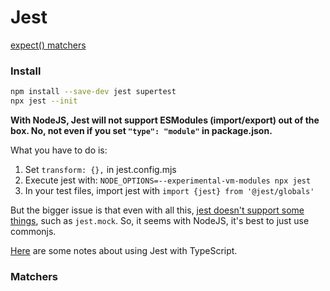 # Jest

[expect() matchers](https://jestjs.io/docs/expect#tomatchobjectobject)

### Install

```bash
npm install --save-dev jest supertest
npx jest --init
```

__With NodeJS, Jest will not support ESModules (import/export) out of the box. No, not even if you set `"type": "module"` in package.json.__

What you have to do is:

1) Set `transform: {},` in jest.config.mjs
2) Execute jest with: `NODE_OPTIONS=--experimental-vm-modules npx jest`
3) In your test files, import jest with `import {jest} from '@jest/globals'`

But the bigger issue is that even with all this, [jest doesn't support some things](https://jestjs.io/docs/ecmascript-modules#differences-between-esm-and-commonjs), such as `jest.mock`. So, it seems with NodeJS, it's best to just use commonjs.

[Here](https://jestjs.io/docs/getting-started#using-typescript) are some notes about using Jest with TypeScript.

### Matchers

